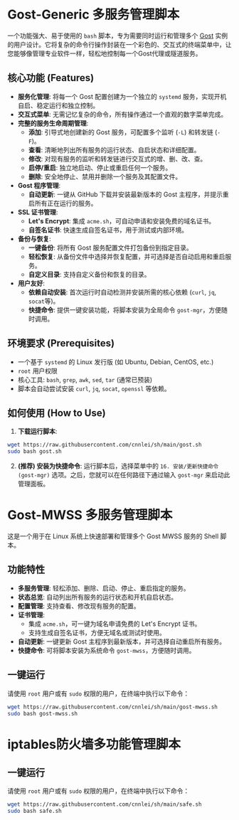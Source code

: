 # Gost-Generic 多服务管理脚本

一个功能强大、易于使用的 `bash` 脚本，专为需要同时运行和管理多个 [Gost](https://github.com/go-gost/gost) 实例的用户设计。它将复杂的命令行操作封装在一个彩色的、交互式的终端菜单中，让您能够像管理专业软件一样，轻松地控制每一个Gost代理或隧道服务。


## 核心功能 (Features)

- **服务化管理**: 将每一个 Gost 配置创建为一个独立的 `systemd` 服务，实现开机自启、稳定运行和独立控制。
- **交互式菜单**: 无需记忆复杂的命令，所有操作通过一个直观的数字菜单完成。
- **完整的服务生命周期管理**:
    - **添加**: 引导式地创建新的 Gost 服务，可配置多个监听 (`-L`) 和转发链 (`-F`)。
    - **查看**: 清晰地列出所有服务的运行状态、自启状态和详细配置。
    - **修改**: 对现有服务的监听和转发链进行交互式的增、删、改、查。
    - **启停/重启**: 独立地启动、停止或重启任何一个服务。
    - **删除**: 安全地停止、禁用并删除一个服务及其配置文件。
- **Gost 程序管理**:
    - **自动更新**: 一键从 GitHub 下载并安装最新版本的 Gost 主程序，并提示重启所有正在运行的服务。
- **SSL 证书管理**:
    - **Let's Encrypt**: 集成 `acme.sh`，可自动申请和安装免费的域名证书。
    - **自签名证书**: 快速生成自签名证书，用于测试或内部环境。
- **备份与恢复**:
    - **一键备份**: 将所有 Gost 服务配置文件打包备份到指定目录。
    - **轻松恢复**: 从备份文件中选择并恢复配置，并可选择是否自动启用和重启服务。
    - **自定义目录**: 支持自定义备份和恢复的目录。
- **用户友好**:
    - **依赖自动安装**: 首次运行时自动检测并安装所需的核心依赖 (`curl`, `jq`, `socat`等)。
    - **快捷命令**: 提供一键安装功能，将脚本安装为全局命令 `gost-mgr`，方便随时调用。

## 环境要求 (Prerequisites)

- 一个基于 `systemd` 的 Linux 发行版 (如 Ubuntu, Debian, CentOS, etc.)
- `root` 用户权限
- 核心工具: `bash`, `grep`, `awk`, `sed`, `tar` (通常已预装)
- 脚本会自动尝试安装 `curl`, `jq`, `socat`, `openssl` 等依赖。

## 如何使用 (How to Use)

1.  **下载运行脚本**:
```bash
wget https://raw.githubusercontent.com/cnnlei/sh/main/gost.sh
sudo bash gost.sh
```

2.  **(推荐) 安装为快捷命令**:
    运行脚本后，选择菜单中的 `16. 安装/更新快捷命令 (gost-mgr)` 选项。之后，您就可以在任何路径下通过输入 `gost-mgr` 来启动此管理面板。










# Gost-MWSS 多服务管理脚本

这是一个用于在 Linux 系统上快速部署和管理多个 Gost MWSS 服务的 Shell 脚本。

## 功能特性

-   **多服务管理**: 轻松添加、删除、启动、停止、重启指定的服务。
-   **状态总览**: 自动列出所有服务的运行状态和开机自启状态。
-   **配置管理**: 支持查看、修改现有服务的配置。
-   **证书管理**:
    -   集成 `acme.sh`，可一键为域名申请免费的 Let's Encrypt 证书。
    -   支持生成自签名证书，方便无域名或测试时使用。
-   **自动更新**: 一键更新 Gost 主程序到最新版本，并可选择自动重启所有服务。
-   **快捷命令**: 可将脚本安装为系统命令 `gost-mwss`，方便随时调用。

## 一键运行

请使用 `root` 用户或有 `sudo` 权限的用户，在终端中执行以下命令：

```bash
wget https://raw.githubusercontent.com/cnnlei/sh/main/gost-mwss.sh
sudo bash gost-mwss.sh
```




# iptables防火墙多功能管理脚本
## 一键运行

请使用 `root` 用户或有 `sudo` 权限的用户，在终端中执行以下命令：

```bash
wget https://raw.githubusercontent.com/cnnlei/sh/main/safe.sh
sudo bash safe.sh
```
